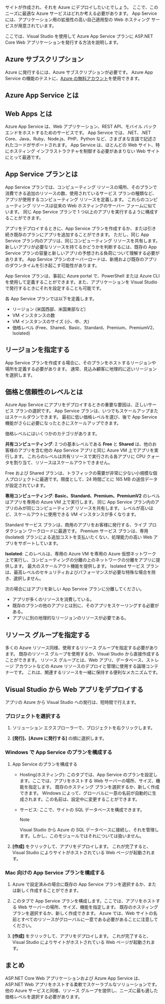 サイトが作成され、それを Azure にデプロイしたいとでしょう。 ここで、このニーズに最適な Azure サービスはどれか考える必要があります。 App Service には、アプリケーション用の拡張性の高い自己適用型の Web ホスティング サービスが用意されています。

ここでは、Visual Studio を使用して Azure App Service プランに ASP.NET Core Web アプリケーションを発行する方法を説明します。

## <a name="azure-subscription"></a>Azure サブスクリプション

Azure に発行するには、Azure サブスクリプションが必要です。 Azure App Service の機能のテストに、[Azure の無料アカウント](https://azure.microsoft.com/free/)を使用できます。

## <a name="what-is-azure-app-service"></a>Azure App Service とは

## <a name="what-is-web-apps"></a>Web Apps とは

Azure App Service は、Web アプリケーション、REST API、モバイル バックエンドをホストするためのサービスです。 App Service では、.NET、.NET Core、Java、Ruby、Node.js、PHP、Python など、さまざまな言語で記述されたコードがサポートされます。 App Service は、ほとんどの Web サイト、特にホスティング インフラストラクチャを制御する必要があまりない Web サイトにとって最適です。

## <a name="what-is-the-app-service-plan"></a>App Service プランとは

App Service プランでは、コンピューティング リソースの場所、そのプランで消費できる追加のリソースの数、使用されているサービス プランの種類など、アプリが使用するコンピューティング リソースを定義します。 これらのコンピューティング リソースは従来の Web ホスティングのサーバー ファームに似ています。 同じ App Service プランで 1 つ以上のアプリを実行するように構成することができます。

アプリをデプロイするときに、App Service プランを作成するか、または引き続き既存のプランにアプリを追加することができます。  ただし、同じ App Service プラン内のアプリは、同じコンピューティング リソースを共有します。 新しいアプリが必要なリソースを持てるかどうかを判断するには、既存の App Service プランの容量と新しいアプリの予想される負荷について理解する必要があります。 App Service プランのオーバーロードは、新規および既存のアプリのダウンタイムを引き起こす可能性があります。

App Service プランは、事前に Azure portal で、PowerShell または Azure CLI を使用して定義することができます。また、アプリケーションを Visual Studio で発行するときにそれを設定することも可能です。

各 App Service プランでは以下を定義します。

- リージョン (米国西部、米国東部など)
- VM インスタンスの数
- VM インスタンスのサイズ (小、中、大)
- 価格レベル (Free、Shared、Basic、Standard、Premium、PremiumV2、Isolated)

## <a name="specify-the-region"></a>リージョンを指定する

App Service プランを作成する場合に、そのプランをホストするリージョンや場所を定義する必要があります。 通常、見込み顧客に地理的に近いリージョンを選択します。

## <a name="what-are-the-pricing-and-reliability-levels"></a>価格と信頼性のレベルとは

Azure App Service にアプリをデプロイするときの重要な要因は、正しいサービス プランの選択です。 App Service プランは、いつでもスケールアップまたはスケールダウンできます。 最初に低い価格レベルを選び、後で App Service 機能がさらに必要になったときにスケールアップできます。

価格レベルにはいくつかのカテゴリがあります。

**共有コンピューティング**: 2 つの基本レベルである **Free** と **Shared** は、他のお客様のアプリを含む他の App Service アプリと同じ Azure VM 上でアプリを実行します。 これらのレベルは共有リソースで実行される各アプリに CPU クォータを割り当て、リソースはスケールアウトできません。

Free および Shared プランは、トラフィックの需要が非常に少ない小規模な個人プロジェクトに最適です。限度として、24 時間ごとに 165 MB の送信データが設定されています。

**専用コンピューティング**: **Basic、Standard、Premium、PremiumV2** のレベルはアプリを専用の Azure VM 上で実行します。 同じ App Service プラン内のアプリのみが同じコンピューティング リソースを共有します。 レベルが高いほど、スケールアウトに使用できる VM インスタンスが多くなります。

Standard サービス プランは、商用のアプリをお客様に発行する、ライブ プロダクション ワークロードに最適です。
Premium サービス プランは、専用 (Isolated) プランによる追加コストを支払いたくない、処理能力の高い Web アプリをサポートしています。

**Isolated**: このレベルは、専用の Azure VM を専用の Azure 仮想ネットワーク上で実行し、コンピューティングの分離の上のネットワークの分離をアプリに提供します。 最大のスケールアウト機能を提供します。 Isolated サービス プランは、最高レベルのセキュリティおよびパフォーマンスが必要な特殊な場合を除き、選択しません。

次の場合にはアプリを新しい App Service プランに分離してください。

- アプリが多くのリソースを消費している。
- 既存のプランの他のアプリとは別に、そのアプリをスケーリングする必要がある。
- アプリに別の地理的なリージョンのリソースが必要である。

## <a name="specify-the-resource-group"></a>リソース グループを指定する

多くの Azure リソース同様、使用するリソース グループを指定する必要があります。 既存のリソース グループを使用するか、Visual Studio から直接作成することができます。 リソース グループとは、Web アプリ、データベース、ストレージ アカウントなどの Azure リソースのデプロイと管理に使用する論理コンテナーです。 これは、関連するリソースを一緒に保持する便利なメカニズムです。

## <a name="deploy-your-web-app-from-visual-studio"></a>Visual Studio から Web アプリをデプロイする

アプリの Azure から Visual Studio への発行は、短時間で行えます。

### <a name="select-the-project"></a>プロジェクトを選択する

1. ソリューション エクスプローラーで、プロジェクトを右クリックします。

1. **[発行]、[Azure に発行する]** の順に選択します。

### <a name="configure-the-app-service-plan-in-windows"></a>Windows で App Service のプランを構成する

1. App Service のプランを構成する

    - Hosting\(ホスティング\): このタブでは、App Service のプランを設定します。ここでは、アプリをホストする Web サーバーの場所、サイズ、機能を指定します。 既存のホスティング プランを選択するか、新しく作成できます。 Windows によって、グローバルに一意の名前が自動的に生成されます。この名前は、設定中に変更することができます。
    - サービス: ここで、サイトの SQL データベースを構成できます。

        > [!NOTE]
        > Visual Studio から Azure の SQL データベースに接続し、それを管理します。しかし、このモジュールではそれについては扱いません。

1. **[作成]** をクリックして、アプリをデプロイします。 これが完了すると、Visual Studio によりサイトがホストされている Web ページが起動されます。

### <a name="configure-the-app-service-plan-for-mac"></a>Mac 向けの App Service プランを構成する

1. Azure で設定済みの場合に既存の App Service プランを選択するか、または新しく作成することができます。

1. このタブで App Service プランを構成します。ここでは、アプリをホストする Web サーバーの場所、サイズ、機能を指定します。 既存のホスティング プランを選択するか、新しく作成できます。 Azure では、Web サイトの名前とすべてのリソースがグローバルに一意である必要があることに注意してください。

1. **[作成]** をクリックして、アプリをデプロイします。 これが完了すると、Visual Studio によりサイトがホストされている Web ページが起動されます。

## <a name="summary"></a>まとめ

ASP.NET Core Web アプリケーションおよび Azure App Service は、ASP.NET Web アプリをホストする柔軟でスケーラブルなソリューションです。 他の Azure サービスと同様、リソース グループを提供し、ニーズに最も適した価格レベルを選択する必要があります。
